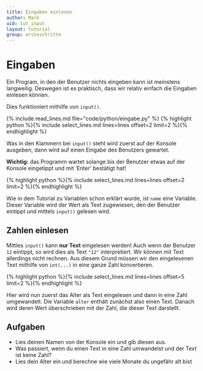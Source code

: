 ```yaml
---
title: Eingaben einlesen
author: Mark  
uid: tut_input
layout: tutorial
group: ersteschritte
---
```


# Eingaben

Ein Program, in den der Benutzer nichts eingeben kann ist meinstens langweilig. Deswegen ist es praktisch, dass wir relativ einfach die Eingaben einlesen können.

Dies funktioniert mithilfe von `input()`.

{% include read_lines.md file="code/python/eingabe.py" %}
{% highlight python %}{% include select_lines.md lines=lines offset=2 limit=2 %}{% endhighlight %}

Was in den Klammern bei `input()` steht wird zuerst auf der Konsole ausgeben, dann wird auf einen Eingabe des Benutzers gewartet.

**Wichtig:** das Programm wartet solange bis der Benutzer etwas auf der Konsole eingetippt und mit ’Enter’ bestätigt hat!

{% highlight python %}{% include select_lines.md lines=lines offset=2 limit=2 %}{% endhighlight %}

Wie in dem Tutorial zu Variablen schon erklärt wurde, ist `name` eine Variable.
Dieser Variable wird der Wert als Text zugewiesen, den der Benutzer eintippt und
mittels `input()` gelesen wird.

## Zahlen einlesen

Mittles `input()` kann **nur Text** eingelesen werden! Auch wenn der Benutzer `12` 
eintippt, so wird dies als Text `"12"` interpretiert. Wir können mit Text
allerdings nicht rechnen. Aus diesem Grund müssen wir den eingelesenen
Text mithilfe von `int(...)` in eine ganze Zahl konvertieren.

{% highlight python %}{% include select_lines.md lines=lines offset=5 limit=2 %}{% endhighlight %}

Hier wird nun zuerst das Alter als Text eingelesen und dann in eine Zahl
umgewandelt. Die Variable `alter` enthält zunächst also einen Text. Danach
wird deren Wert überschrieben mit der Zahl, die dieser Text darstellt.

## Aufgaben

- Lies deinen Namen von der Konsole ein und gib diesen aus.
- Was passiert, wenn du einen Text in eine Zahl umwandelst und der Text ist keine Zahl?
- Lies dein Alter ein und berechne wie viele Monate du ungefähr alt bist